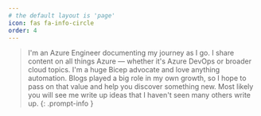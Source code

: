 ```yaml
---
# the default layout is 'page'
icon: fas fa-info-circle
order: 4
---
```


> I'm an Azure Engineer documenting my journey as I go. I share content on all things Azure — whether it's Azure DevOps or broader cloud topics. I'm a huge Bicep advocate and love anything automation. Blogs played a big role in my own growth, so I hope to pass on that value and help you discover something new. Most likely you will see me write up ideas that I haven't seen many others write up.
{: .prompt-info }
